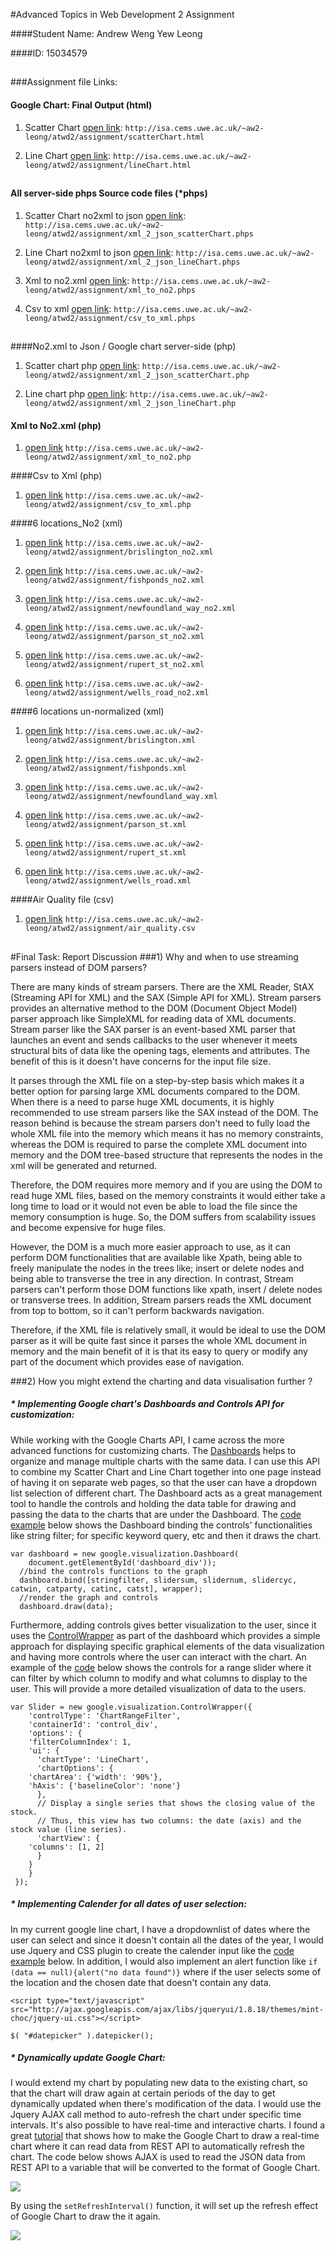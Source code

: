 #Advanced Topics in Web Development 2 Assignment

####Student Name: Andrew Weng Yew Leong

####ID: 15034579

##

###Assignment file Links:

#### Google Chart: Final Output (html)

1. Scatter Chart [open link](http://isa.cems.uwe.ac.uk/~aw2-leong/atwd2/assignment/scatterChart.html): `http://isa.cems.uwe.ac.uk/~aw2-leong/atwd2/assignment/scatterChart.html`

2. Line Chart [open link](http://isa.cems.uwe.ac.uk/~aw2-leong/atwd2/assignment/lineChart.html): `http://isa.cems.uwe.ac.uk/~aw2-leong/atwd2/assignment/lineChart.html`

##

#### All server-side phps Source code files (*phps)

1. Scatter Chart no2xml to json [open link](http://isa.cems.uwe.ac.uk/~aw2-leong/atwd2/assignment/xml_2_json_scatterChart.phps): `http://isa.cems.uwe.ac.uk/~aw2-leong/atwd2/assignment/xml_2_json_scatterChart.phps`

2. Line Chart no2xml to json [open link](http://isa.cems.uwe.ac.uk/~aw2-leong/atwd2/assignment/xml_2_json_lineChart.phps): `http://isa.cems.uwe.ac.uk/~aw2-leong/atwd2/assignment/xml_2_json_lineChart.phps`

3. Xml to no2.xml [open link](http://isa.cems.uwe.ac.uk/~aw2-leong/atwd2/assignment/xml_to_no2.phps): `http://isa.cems.uwe.ac.uk/~aw2-leong/atwd2/assignment/xml_to_no2.phps`

4. Csv to xml [open link](http://isa.cems.uwe.ac.uk/~aw2-leong/atwd2/assignment/csv_to_xml.phps): `http://isa.cems.uwe.ac.uk/~aw2-leong/atwd2/assignment/csv_to_xml.phps`

##

####No2.xml to Json / Google chart server-side (php)

1. Scatter chart php [open link](http://isa.cems.uwe.ac.uk/~aw2-leong/atwd2/assignment/xml_2_json_scatterChart.php): `http://isa.cems.uwe.ac.uk/~aw2-leong/atwd2/assignment/xml_2_json_scatterChart.php`

2. Line chart php [open link](http://isa.cems.uwe.ac.uk/~aw2-leong/atwd2/assignment/xml_2_json_lineChart.php): `http://isa.cems.uwe.ac.uk/~aw2-leong/atwd2/assignment/xml_2_json_lineChart.php`

#### Xml to No2.xml (php)

1. [open link](http://isa.cems.uwe.ac.uk/~aw2-leong/atwd2/assignment/xml_to_no2.php) `http://isa.cems.uwe.ac.uk/~aw2-leong/atwd2/assignment/xml_to_no2.php`

####Csv to Xml (php)

1. [open link](http://isa.cems.uwe.ac.uk/~aw2-leong/atwd2/assignment/csv_to_xml.php) `http://isa.cems.uwe.ac.uk/~aw2-leong/atwd2/assignment/csv_to_xml.php`

####6 locations_No2 (xml)

1. [open link](http://isa.cems.uwe.ac.uk/~aw2-leong/atwd2/assignment/brislington_no2.xml) `http://isa.cems.uwe.ac.uk/~aw2-leong/atwd2/assignment/brislington_no2.xml`

2. [open link](http://isa.cems.uwe.ac.uk/~aw2-leong/atwd2/assignment/fishponds_no2.xml) `http://isa.cems.uwe.ac.uk/~aw2-leong/atwd2/assignment/fishponds_no2.xml`

3. [open link](http://isa.cems.uwe.ac.uk/~aw2-leong/atwd2/assignment/newfoundland_way_no2.xml) `http://isa.cems.uwe.ac.uk/~aw2-leong/atwd2/assignment/newfoundland_way_no2.xml`

4. [open link](http://isa.cems.uwe.ac.uk/~aw2-leong/atwd2/assignment/parson_st_no2.xml) `http://isa.cems.uwe.ac.uk/~aw2-leong/atwd2/assignment/parson_st_no2.xml`

5. [open link](http://isa.cems.uwe.ac.uk/~aw2-leong/atwd2/assignment/rupert_st_no2.xml) `http://isa.cems.uwe.ac.uk/~aw2-leong/atwd2/assignment/rupert_st_no2.xml`

6. [open link](http://isa.cems.uwe.ac.uk/~aw2-leong/atwd2/assignment/wells_road_no2.xml) `http://isa.cems.uwe.ac.uk/~aw2-leong/atwd2/assignment/wells_road_no2.xml`

####6 locations un-normalized (xml)

1. [open link](http://isa.cems.uwe.ac.uk/~aw2-leong/atwd2/assignment/brislington.xml) `http://isa.cems.uwe.ac.uk/~aw2-leong/atwd2/assignment/brislington.xml`

2. [open link](http://isa.cems.uwe.ac.uk/~aw2-leong/atwd2/assignment/fishponds.xml) `http://isa.cems.uwe.ac.uk/~aw2-leong/atwd2/assignment/fishponds.xml`

3. [open link](http://isa.cems.uwe.ac.uk/~aw2-leong/atwd2/assignment/newfoundland_way.xml) `http://isa.cems.uwe.ac.uk/~aw2-leong/atwd2/assignment/newfoundland_way.xml`

4. [open link](http://isa.cems.uwe.ac.uk/~aw2-leong/atwd2/assignment/parson_st.xml) `http://isa.cems.uwe.ac.uk/~aw2-leong/atwd2/assignment/parson_st.xml`

5. [open link](http://isa.cems.uwe.ac.uk/~aw2-leong/atwd2/assignment/rupert_st.xml) `http://isa.cems.uwe.ac.uk/~aw2-leong/atwd2/assignment/rupert_st.xml`

6. [open link](http://isa.cems.uwe.ac.uk/~aw2-leong/atwd2/assignment/wells_road.xml) `http://isa.cems.uwe.ac.uk/~aw2-leong/atwd2/assignment/wells_road.xml`

####Air Quality file (csv)

1. [open link](http://isa.cems.uwe.ac.uk/~aw2-leong/atwd2/assignment/air_quality.csv) `http://isa.cems.uwe.ac.uk/~aw2-leong/atwd2/assignment/air_quality.csv`

##

#Final Task: Report Discussion
###1) Why and when to use streaming parsers instead of DOM parsers?

There are many kinds of stream parsers. There are the XML Reader, StAX (Streaming API for XML) and the SAX (Simple API for XML). Stream parsers provides an alternative method to the DOM (Document Object Model) parser approach like SimpleXML for reading data of XML documents. Stream parser like the SAX parser is an event-based XML parser that launches an event and sends callbacks to the user whenever it meets structural bits of data like the opening tags, elements and attributes. The benefit of this is it doesn't have concerns for the input file size.

It parses through the XML file on a step-by-step basis which makes it a better option for parsing large XML documents compared to the DOM. When there is a need to parse huge XML documents, it is highly recommended to use stream parsers like the SAX instead of the DOM. The reason behind is because the stream parsers don't need to fully load the whole XML file into the memory which means it has no memory constraints, whereas the DOM is required to parse the complete XML document into memory and the DOM tree-based structure that represents the nodes in the xml will be generated and returned. 

Therefore, the DOM requires more memory and if you are using the DOM to read huge XML files, based on the memory constraints it would either take a long time to load or it would not even be able to load the file since the memory consumption is huge. So, the DOM suffers from scalability issues and become expensive for huge files. 

However, the DOM is a much more easier approach to use, as it can perform DOM functionalities that are available like Xpath, being able to freely manipulate the nodes in the trees like; insert or delete nodes and being able to transverse the tree in any direction. In contrast, Stream parsers can't perform those DOM functions like xpath, insert / delete nodes or transverse trees. In addition, Stream parsers reads the XML document from top to bottom, so it can't perform backwards navigation. 

Therefore, if the XML file is relatively small, it would be ideal to use the DOM parser as it will be quite fast since it parses the whole XML document in memory and the main benefit of it is that its easy to query or modify any part of the document which provides ease of navigation.       

###2) How you might extend the charting and data visualisation further ?

##### * Implementing Google chart's Dashboards and Controls API for customization:

While working with the Google Charts API, I came across the more advanced functions for customizing charts. The [Dashboards](https://developers.google.com/chart/interactive/docs/gallery/controls#dashboardobject) helps to organize and manage multiple charts with the same data. I can use this API to combine my Scatter Chart and Line Chart together into one page instead of having it on separate web pages, so that the user can have a dropdown list selection of different chart. The Dashboard acts as a great management tool to handle the controls and holding the data table for drawing and passing the data to the charts that are under the Dashboard.  The [code example](http://cs.wellesley.edu/~qtw/slides/googlecharts2.html#slide10) below shows the Dashboard binding the controls' functionalities like string filter; for specific keyword query, etc and then it draws the chart.

    var dashboard = new google.visualization.Dashboard(   
       	document.getElementById('dashboard_div'));
      //bind the controls functions to the graph  
      dashboard.bind([stringfilter, slidersum, slidernum, slidercyc, catwin, catparty, catinc, catst], wrapper);   
      //render the graph and controls   
      dashboard.draw(data);

Furthermore, adding controls gives better visualization to the user, since it uses the [ControlWrapper](https://developers.google.com/chart/interactive/docs/gallery/controls#controlwrapperobject) as part of the dashboard  which provides a simple approach for displaying specific graphical elements of the data visualization and having more controls where the user can interact with the chart. An example of the [code](http://jsfiddle.net/keen/kuqod2ya/) below shows the controls for a range slider where it can filter by which column to modify and what columns to display to the user. This will provide a more detailed visualization of data to the users.  

    var Slider = new google.visualization.ControlWrapper({
	    'controlType': 'ChartRangeFilter',
	    'containerId': 'control_div',
	    'options': {
	    'filterColumnIndex': 1,
	    'ui': {
	      'chartType': 'LineChart',
	      'chartOptions': {
	    'chartArea': {'width': '90%'},
	    'hAxis': {'baselineColor': 'none'}
	      },
	      // Display a single series that shows the closing value of the stock.
	      // Thus, this view has two columns: the date (axis) and the stock value (line series).
	      'chartView': {
	    'columns': [1, 2]
	      }  
	    } 
	    }
     }); 
    
##### * Implementing Calender for all dates of user selection: 

In my current google line chart, I have a dropdownlist of dates where the user can select and since it doesn't contain all the dates of the year, I would use Jquery and CSS plugin to create the calender input like the [code example](http://jsfiddle.net/manikoth/Fa8Xx/) below. In addition, I would also implement an alert function like `if (data == null){alert("no data found")}` where if the user selects some of the location and the chosen date that doesn't contain any data.     

`<script type="text/javascript" src="http://ajax.googleapis.com/ajax/libs/jqueryui/1.8.18/themes/mint-choc/jquery-ui.css"></script>`

`$( "#datepicker" ).datepicker();` 

##### * Dynamically update Google Chart:

I would extend my chart by populating new data to the existing chart, so that the chart will draw again at certain periods of the day to get dynamically updated when there's modification of the data. I would use the Jquery AJAX call method to auto-refresh the chart under specific time intervals. It's also possible to have real-time and interactive charts. I found a great [tutorial](http://lovelearning9.blogspot.co.uk/2016/04/google-charts-great-way-to-draw.html) that shows how to make the Google Chart to draw a real-time chart where it can read data from REST API to automatically refresh the chart. The code below shows AJAX is used to read the JSON data from REST API to a variable that will be converted to the format of Google Chart.

![](https://3.bp.blogspot.com/-mDEXXplzsMU/VxJX4bZMDHI/AAAAAAAABJs/5PVTGKRBdho_GOo1GJx0hcMaBk-uKJq1ACLcB/s1600/Screen%2BShot%2B2016-04-16%2Bat%2B11.16.48%2BPM.png) 

By using the `setRefreshInterval()` function, it will set up the refresh effect of Google Chart to draw the it again.

![](https://3.bp.blogspot.com/-gZzeXm2jOtY/VxJYzWe-mhI/AAAAAAAABJ0/zGMWU6Z0LaQb5Hb8bpcq42RDeTpG8zmQACLcB/s1600/Screen%2BShot%2B2016-04-16%2Bat%2B11.22.39%2BPM.png) 

    
